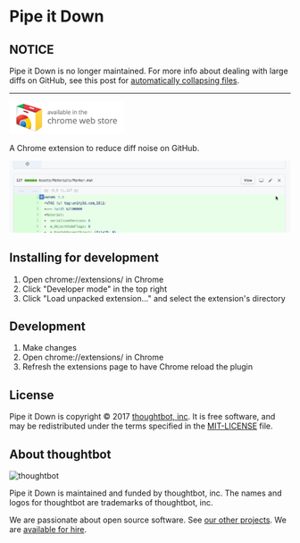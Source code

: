 # Pipe it Down

## NOTICE

Pipe it Down is no longer maintained. For more info about dealing with large
diffs on GitHub, see this post for [automatically collapsing
files][auto-collapse].

<hr/>

[auto-collapse]: https://robots.thoughtbot.com/github-diff-supression

[![Pipe it Down on the Chrome Web Store](web-store-badge.png)][extension]

A Chrome extension to reduce diff noise on GitHub.

![demonstration of pipe it down](pipe-it-down.gif)

## Installing for development

1. Open chrome://extensions/ in Chrome
1. Click "Developer mode" in the top right
1. Click "Load unpacked extension..." and select the extension's directory

## Development

1. Make changes
1. Open chrome://extensions/ in Chrome
1. Refresh the extensions page to have Chrome reload the plugin

[extension]: https://chrome.google.com/webstore/detail/pipe-it-down/faljmeoihicdhamcpfmafljlhfoljegm

## License

Pipe it Down is copyright © 2017
[thoughtbot, inc][thoughtbot]. It is free software,
and may be redistributed under the terms specified in the
[MIT-LICENSE](MIT-LICENSE) file.

## About thoughtbot

![thoughtbot](http://presskit.thoughtbot.com/images/thoughtbot-logo-for-readmes.svg)

Pipe it Down is maintained and funded by thoughtbot, inc.
The names and logos for thoughtbot are trademarks of thoughtbot, inc.

We are passionate about open source software.
See [our other projects][community].
We are [available for hire][hire].

[thoughtbot]: https://thoughtbot.com?utm_source=github
[community]: https://thoughtbot.com/community?utm_source=github
[hire]: https://thoughtbot.com/hire-us?utm_source=github
